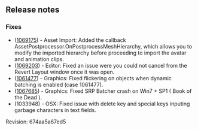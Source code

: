 ## Release notes

### Fixes

-   ([1069175](https://issuetracker.unity3d.com/product/unity/issues/guid/1069175/)) - Asset Import: Added the callback AssetPostprocessor.OnPostprocessMeshHierarchy, which allows you to modify the imported hierarchy before proceeding to import the avatar and animation clips.
-   ([1069203](https://issuetracker.unity3d.com/product/unity/issues/guid/1069203/)) - Editor: Fixed an issue were you could not cancel from the Revert Layout window once it was open.
-   ([1061477](https://issuetracker.unity3d.com/product/unity/issues/guid/1061477/)) - Graphics: Fixed flickering on objects when dynamic batching is enabled (case 1061477).
-   ([1067685](https://issuetracker.unity3d.com/product/unity/issues/guid/1067685/)) - Graphics: Fixed SRP Batcher crash on Win7 + SP1 ( Book of the Dead ).
-   \(1033948\) - OSX: Fixed issue with delete key and special keys inputing garbage characters in text fields.

Revision: 674aa5a67ed5
